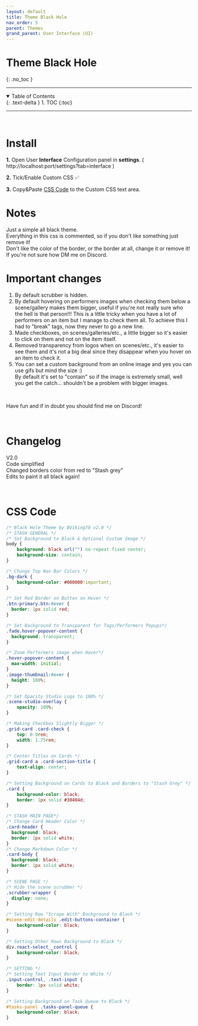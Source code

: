 ```yaml
---
layout: default
title: Theme Black Hole
nav_order: 5
parent: Themes
grand_parent: User Interface (UI)
---
```

# **Theme Black Hole**
{: .no_toc }

---

<details open markdown="block">
  <summary>
    Table of Contents
  </summary>
  {: .text-delta }
1. TOC
{:toc}
</details>

---

&nbsp;
# Install

**1.** Open User **Interface** Configuration panel in **settings**. ( http://localhost:port/settings?tab=interface ) 

**2.** Tick/Enable Custom CSS ✅ 

**3.** Copy&Paste [CSS Code](#css-code) to the Custom CSS text area. 

# Notes

Just a simple all black theme.<br>
Everything in this css is commented, so if you don't like something just remove it!<br>
Don't like the color of the border, or the border at all, change it or remove it!<br>
If you're not sure how DM me on Discord.

# Important changes
1. By default scrubber is hidden.<br>
2. By default hovering on performers images when checking them below a scene/gallery makes them bigger, useful if you're not really sure who the hell is that person!!! This is a little tricky when you have a lot of performers on an item but I manage to check them all. To achieve this I had to "break" tags, now they never to go a new line.<br>
3.  Made checkboxes, on scenes/galleries/etc., a little bigger so it's easier to click on them and not on the item itself.<br>
4. Removed transparency from logos when on scenes/etc., it's easier to see them and it's not a big deal since they disappear when you hover on an item to check it.<br>
5. You can set a custom background from an online image and yes you can use gifs but mind the size :)<br>
By default it's set to "contain" so if the image is extremely small, well you get the catch... shouldn't be a problem with bigger images.

&nbsp;

Have fun and if in doubt you should find me on Discord!

&nbsp;

# Changelog
V2.0<br>Code simplified<br>Changed borders color from red to "Stash grey"<br>Edits to paint it all black again!

&nbsp;

# CSS Code



```css
/* Black Hole Theme by BViking78 v2.0 */
/* STASH GENERAL */
/* Set Background to Black & Optional Custom Image */
body {
	background: black url("") no-repeat fixed center;
	background-size: contain;
}

/* Change Top Nav Bar Colors */
.bg-dark {
    background-color: #000000!important;
}

/* Set Red Border on Button on Hover */
.btn-primary.btn:hover {
  border: 1px solid red;
}

/* Set Background to Transparent for Tags/Performers Popups*/
.fade.hover-popover-content {
  background: transparent;
}

/* Zoom Performers image when Hover*/
.hover-popover-content {
  max-width: initial;
}
.image-thumbnail:hover {
  height: 100%;
}

/* Set Opacity Studio Logo to 100% */
.scene-studio-overlay {
	opacity: 100%;
}

/* Making Checkbox Slightly Bigger */
.grid-card .card-check {
	top: 0.9rem;
	width: 1.75rem;
}

/* Center Titles on Cards */
.grid-card a .card-section-title {
	text-align: center;
}

/* Setting Background on Cards to Black and Borders to "Stash Grey" */
.card {
	background-color: black;
	border: 1px solid #30404d;
}

/* STASH MAIN PAGE*/
/* Change Card Header Color */
.card-header {
  background: black;
  border: 1px solid white;
}
/* Change Markdown Color */
.card-body {
  background: black;
  border: 1px solid white;
}

/* SCENE PAGE */
/* Hide the scene scrubber */
.scrubber-wrapper {
  display: none;
}

/* Setting Row "Scrape With" Background to Black */
#scene-edit-details .edit-buttons-container {
    background-color: black;
}

/* Setting Other Rows Background to Black */
div.react-select__control {
    background-color: black;
}

/* SETTING */
/* Setting Text Input Border to White */
.input-control, .text-input {
	border: 1px solid white;
}

/* Setting Background on Task Queue to Black */
#tasks-panel .tasks-panel-queue {
    background-color: black;
}
```